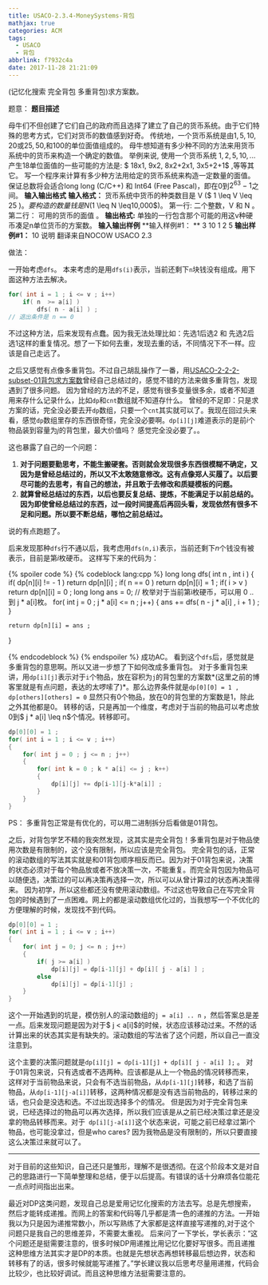 ```yaml
---
title: USACO-2.3.4-MoneySystems-背包
mathjax: true
categories: ACM
tags:
  - USACO
  - 背包
abbrlink: f7932c4a
date: 2017-11-28 21:21:09
---
```



(记忆化搜索 完全背包 多重背包)求方案数。

<!--more-->

题意：
**题目描述**

母牛们不但创建了它们自己的政府而且选择了建立了自己的货币系统。由于它们特殊的思考方式，它们对货币的数值感到好奇。
传统地，一个货币系统是由$1,5,10,20$或$25,50,$和$100$的单位面值组成的。
母牛想知道有多少种不同的方法来用货币系统中的货币来构造一个确定的数值。
举例来说, 使用一个货币系统 ${1,2,5,10,...}$产生$18$单位面值的一些可能的方法是: $ 18x1, 9x2, 8x2+2x1, 3x5+2+1$ ,等等其它。 写一个程序来计算有多少种方法用给定的货币系统来构造一定数量的面值。保证总数将会适合long long (C/C++) 和 Int64 (Free Pascal)，即在$0$到$2^{63}-1$之间。
**输入输出格式**
**输入格式：**
货币系统中货币的种类数目是 V ($ 1 \leq V \leq 25 $)。要构造的数量钱是 N ($1 \leq N \leq10,000$)。
第一行: 二个整数，V 和 N 。
第二行： 可用的货币的面值 。
**输出格式:**
单独的一行包含那个可能的用这v种硬币凑足n单位货币的方案数。
**输入输出样例**
**输入样例#1： **
3 10
1 2 5
**输出样例#1：**
10
说明
翻译来自NOCOW
USACO 2.3


做法：

  一开始考虑`dfs`。 本来考虑的是用`dfs(i)`表示，当前还剩下`n`块钱没有组成。用下面这种方法去解决。
```c++
for( int i = 1 ; i <= v ; i++)
	if( n  >= a[i] ) 
		dfs( n - a[i] ) ;
// 退出条件是 n == 0 
```

不过这种方法，后来发现有点蠢。因为我无法处理比如：先选$1$后选$2$ 和 先选$2$后选$1$这样的重复情况。想了一下如何去重，发现去重的话，不同情况下不一样。应该是自己走远了。

之后又感觉有点像多重背包。不过自己胡乱操作了一番，用[USACO-2-2-2-subset-01背包求方案数](\ACM\USACO\Chapter2\USACO-2-2-2-subset-01背包求方案数\index.html)曾经自己总结过的，感觉不错的方法来做多重背包，发现遇到了很多问题。
因为曾经的方法的不足，感觉有很多变量很多余，或者不知道用来存什么记录什么，比如`dp`和`cnt`数组就不知道存什么。
曾经的不足即：只是求方案的话，完全没必要去开`dp`数组，只要一个`cnt`其实就可以了。我现在回过头来看，感觉`dp`数组里存的东西很奇怪，完全没必要啊。`dp[i][j]`难道表示的是前$i$个物品装到容量为$j$的背包里，最大价值吗？ 感觉完全没必要了。。

这也暴露了自己的一个问题：
1. **对于问题要勤思考，不能生搬硬套。否则就会发现很多东西很模糊不确定，又因为是曾经总结过的，所以又不太敢随意修改。这有点像郑人买履了。以后要尽可能的去思考，有自己的想法，并且敢于去修改和质疑模板的问题。**
2. **就算曾经总结过的东西，以后也要反复总结、提炼，不能满足于以前总结的。因为即使曾经总结过的东西，过一段时间提高后再回头看，发现依然有很多不足和问题。所以要不断总结，哪怕之前总结过。**

说的有点跑题了。

后来发现那种`dfs`行不通以后，我考虑用`dfs(n,i)`表示，当前还剩下$n$个钱没有被表示，目前是第$i$枚硬币。
这样写下来的代码为：


{% spoiler code %}
{% codeblock lang:cpp %} 
long long dfs( int n , int i )
{
	if( dp[n][i] != - 1 )
		return dp[n][i] ; 
	if( n == 0 )
		return dp[n][i] = 1  ;
	if( i > v )
		return dp[n][i] = 0  ; 
	long long  ans = 0;
	// 枚举对于当前第i枚硬币，可以用 0 ..到 j * a[i]枚。
	for( int j = 0 ; j * a[i] <= n ; j++) 
	{
		ans += dfs( n - j * a[i] , i + 1 ) ; 
	}

	return dp[n][i] = ans ; 
}

{% endcodeblock %} 
{% endspoiler %}
成功AC。
看到这个`dfs`后，感觉就是多重背包的意思啊。所以又进一步想了下如何改成多重背包。
对于多重背包来讲，用`dp[i][j]`表示对于`i`个物品，放在容积为`j`的背包里的方案数*(这里之前的博客里就是有点问题，表达的太啰嗦了)*。那么边界条件就是`dp[0][0] = 1 , dp[others][others] = 0` 显然只有$0$个物品，放在$0$的背包里的方案数是$1$，除此之外其他都是$0$。
转移的话，只是再加一个维度，考虑对于当前的物品可以考虑放$0$到$ j * a[i] \leq n$个情况。转移即可。

```c++
dp[0][0] = 1 ;
for( int i = 1 ; i <= v ; i++)
{
	for( int j = 0 ; j <= n ; j++)
	{
		for( int k = 0 ; k * a[i] <= j ; k++)
		{
			dp[i][j] += dp[i-1][j-k*a[i]] ;
		}
	}
}
```
PS： 多重背包正常是有优化的，可以用二进制拆分后看做是01背包。

之后，对背包学艺不精的我突然发现，这其实是完全背包！多重背包是对于物品使用次数是有限制的，这个没有限制，所以应该是完全背包。
完全背包的话，正常的滚动数组的写法其实就是和01背包顺序相反而已。因为对于01背包来说，决策的状态必须对于每个物品放或者不放决策一次，不能重复。而完全背包因为物品可以随便选，决策过的可以再决策再选择一次，所以可以从曾计算过的状态再决策得来。
因为初学，所以这些都还没有使用滚动数组。不过这也导致自己在写完全背包的时候遇到了一点困难。网上的都是滚动数组优化过的，当我想写一个不优化的方便理解的时候，发现找不到代码。

```c++
dp[0][0] = 1 ;
for( int i = 1 ; i <= v ; i++)
{
	for( int j = 0; j <= n ; j++)
	{
		if( j >= a[i] ) 
			dp[i][j] = dp[i-1][j] + dp[i][ j - a[i] ] ;
		else 
			dp[i][j] = dp[i-1][j] ;
	}
}
```

这个一开始遇到的坑是，模仿别人的滚动数组的` j = a[i] .. n ` ，然后答案总是差一点。后来发现问题是因为对于$ j < a[i]$的时候，状态应该移动过来。不然的话计算出来的状态其实是有缺失的。滚动数组的写法省了这个问题，所以自己一直没注意到。

这个主要的决策问题就是`dp[i][j] = dp[i-1][j] + dp[i][ j - a[i] ];` 。 对于01背包来说，只有选或者不选两种。应该都是从上一个物品的情况转移而来，这样对于当前物品来说，只会有不选当前物品，从`dp[i-1][j]`转移，和选了当前物品，从`dp[i-1][j-a[i]]`转移，这两种情况都是没有选当前物品的，转移过来的话，也只会是没选和选。不过出现选择多个的情况。
但是因为对于完全背包来说，已经选择过的物品可以再次选择，所以我们应该是从之前已经决策过拿还是没拿的物品转移而来。对于` dp[i][j-a[i]]`这个状态来说，可能之前已经拿过第i个物品，也可能没拿过，但是who cares? 因为我物品是没有限制的，所以只要直接这么决策过来就可以了。

------


对于目前的这些知识，自己还只是雏形，理解不是很透彻。在这个阶段本文是对自己的思路进行一下简单整理和总结，便于以后提高。有错误的话十分麻烦各位能花一点点时间指出出来。


最近对DP这类问题，发现自己总是爱用记忆化搜索的方法去写。总是先想搜索，然后才能转成递推。而网上的答案和代码等几乎都是清一色的递推的方法。一开始我以为只是因为递推常数小，所以写熟练了大家都是这样直接写递推的,对于这个问题只是我自己的思维差异，不需要太重视。
后来问了一下学长，学长表示：“这个问题还是挺需要注意的，很多时候DP用递推比用记忆化要好写很多。而且递推这种思维方法其实才是DP的本质。也就是先想状态再想转移最后想边界，状态和转移有了的话，很多时候就能写递推了。”学长建议我以后思考尽量用递推，代码会比较少，也比较好调试。而且这种思维方法挺需要注意的。


